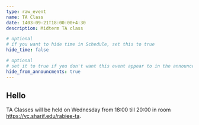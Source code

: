 ```yaml
---
type: raw_event
name: TA Class
date: 1403-09-21T18:00:00+4:30
description: Midterm TA class

# optional
# if you want to hide time in Schedule, set this to true
hide_time: false

# optional
# set it to true if you don't want this event appear to in the announcements section
hide_from_announcments: true
---
```

<!-- you can create custom content using markdown. this section will be placed in "Course Materials (in schedule section)" -->
## Hello
TA Classes will be held on Wednesday from 18:00 till 20:00 in room https://vc.sharif.edu/rabiee-ta.